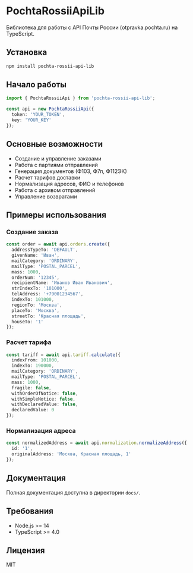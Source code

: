# PochtaRossiiApiLib

Библиотека для работы с API Почты России (otpravka.pochta.ru) на TypeScript.

## Установка

```bash
npm install pochta-rossii-api-lib
```

## Начало работы

```typescript
import { PochtaRossiiApi } from 'pochta-rossii-api-lib';

const api = new PochtaRossiiApi({
  token: 'YOUR_TOKEN',
  key: 'YOUR_KEY'
});
```

## Основные возможности

- Создание и управление заказами
- Работа с партиями отправлений
- Генерация документов (Ф103, Ф7п, Ф112ЭК)
- Расчет тарифов доставки
- Нормализация адресов, ФИО и телефонов
- Работа с архивом отправлений
- Управление возвратами

## Примеры использования

### Создание заказа

```typescript
const order = await api.orders.create({
  addressTypeTo: 'DEFAULT',
  givenName: 'Иван',
  mailCategory: 'ORDINARY',
  mailType: 'POSTAL_PARCEL',
  mass: 1000,
  orderNum: '12345',
  recipientName: 'Иванов Иван Иванович',
  strIndexTo: '101000',
  telAddress: '+79001234567',
  indexTo: 101000,
  regionTo: 'Москва',
  placeTo: 'Москва',
  streetTo: 'Красная площадь',
  houseTo: '1'
});
```

### Расчет тарифа

```typescript
const tariff = await api.tariff.calculate({
  indexFrom: 101000,
  indexTo: 190000,
  mailCategory: 'ORDINARY',
  mailType: 'POSTAL_PARCEL',
  mass: 1000,
  fragile: false,
  withOrderOfNotice: false,
  withSimpleNotice: false,
  withDeclaredValue: false,
  declaredValue: 0
});
```

### Нормализация адреса

```typescript
const normalizedAddress = await api.normalization.normalizeAddress({
  id: '1',
  originalAddress: 'Москва, Красная площадь, 1'
});
```

## Документация

Полная документация доступна в директории `docs/`.

## Требования

- Node.js >= 14
- TypeScript >= 4.0

## Лицензия

MIT